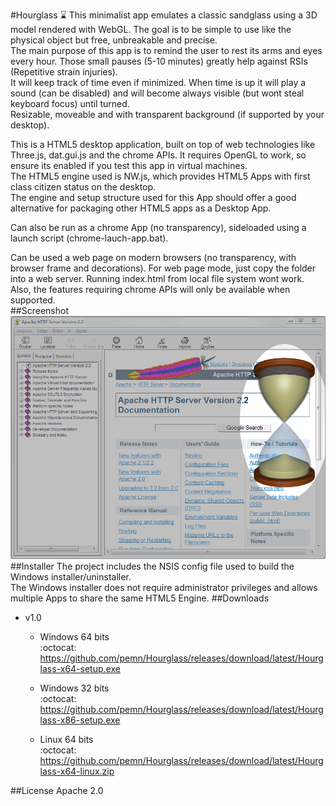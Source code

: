 #Hourglass :hourglass:
This minimalist app emulates a classic sandglass using a 3D model rendered with WebGL. The goal is to be simple to use like the physical object but free, unbreakable and precise.  
The main purpose of this app is to remind the user to rest its arms and eyes every hour. Those small pauses (5-10 minutes) greatly help against RSIs (Repetitive strain injuries).  
It will keep track of time even if minimized. When time is up it will play a sound (can be disabled) and will become always visible (but wont steal keyboard focus) until turned.  
Resizable, moveable and with transparent background (if supported by your desktop).  
  
This is a HTML5 desktop application, built on top of web technologies like Three.js, dat.gui.js and the chrome APIs.
It requires OpenGL to work, so ensure its enabled if you test this app in virtual machines.  
The HTML5 engine used is NW.js, which provides HTML5 Apps with first class citizen status on the desktop.  
The engine and setup structure used for this App should offer a good alternative for packaging other HTML5 apps as a Desktop App.  

Can also be run as a chrome App (no transparency), sideloaded using a launch script (chrome-lauch-app.bat).  
  
Can be used a web page on modern browsers (no transparency, with browser frame and decorations). For web page mode, just copy the folder into a web server. Running index.html from local file system wont work. Also, the features requiring chrome APIs will only be available when supported.  
##Screenshot
![screenshot](https://github.com/pemn/Hourglass/blob/master/assets/screenshot.png)
##Installer
The project includes the NSIS config file used to build the Windows installer/uninstaller.  
The Windows installer does not require administrator privileges and allows multiple Apps to share the same HTML5 Engine.
##Downloads
- v1.0
  - Windows 64 bits  
  :octocat: https://github.com/pemn/Hourglass/releases/download/latest/Hourglass-x64-setup.exe

  - Windows 32 bits  
  :octocat: https://github.com/pemn/Hourglass/releases/download/latest/Hourglass-x86-setup.exe

  - Linux 64 bits  
  :octocat: https://github.com/pemn/Hourglass/releases/download/latest/Hourglass-x64-linux.zip

##License
Apache 2.0
